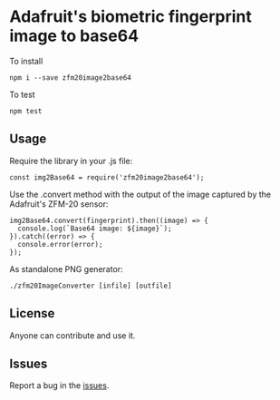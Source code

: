 # Adafruit's biometric fingerprint image to base64

To install

```
npm i --save zfm20image2base64
```

To test

```
npm test
```

## Usage

Require the library in your .js file:

```
const img2Base64 = require('zfm20image2base64');
```

Use the .convert method with the output of the image captured by the Adafruit's ZFM-20 sensor:

```
img2Base64.convert(fingerprint).then((image) => {
  console.log(`Base64 image: ${image}`);
}).catch((error) => {
  console.error(error);
});
```

As standalone PNG generator:

```
./zfm20ImageConverter [infile] [outfile]
```

## License

Anyone can contribute and use it.

## Issues

Report a bug in the [issues](https://github.com/djimenezjerez/zfm20_image_to_base64/issues).